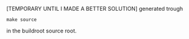 [TEMPORARY UNTIL I MADE A BETTER SOLUTION]
generated trough

```
make source
```

in the buildroot source root. 

